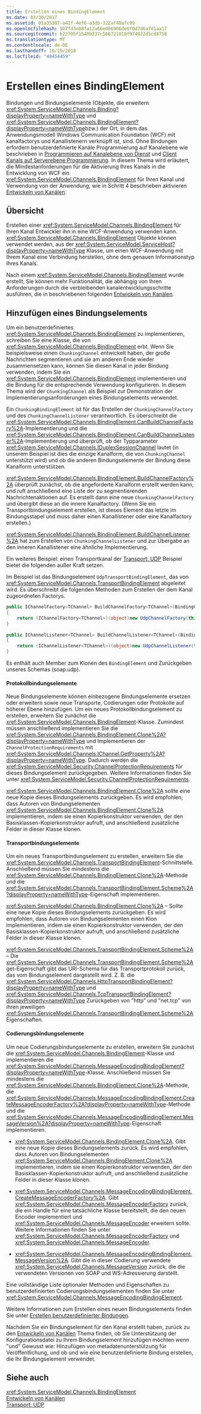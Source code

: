 ```yaml
---
title: Erstellen eines BindingElement
ms.date: 03/30/2017
ms.assetid: 01a35307-a41f-4ef6-a3db-322af40afc99
ms.openlocfilehash: 5b7fd3e88fa12a66e086906de6f0d7d6a7d1aa17
ms.sourcegitcommit: b22705f1540b237c566721018f974822d5cd8758
ms.translationtype: MT
ms.contentlocale: de-DE
ms.lasthandoff: 10/19/2018
ms.locfileid: "49454459"
---
```

# <a name="creating-a-bindingelement"></a>Erstellen eines BindingElement
Bindungen und Bindungselemente (Objekte, die erweitern <xref:System.ServiceModel.Channels.Binding?displayProperty=nameWithType> und <xref:System.ServiceModel.Channels.BindingElement?displayProperty=nameWithType>bzw.) der Ort, in dem das Anwendungsmodell Windows Communication Foundation (WCF) mit kanalfactorys und Kanallistenern verknüpft ist, sind. Ohne Bindungen erfordern benutzerdefinierte Kanäle Programmierung auf Kanalebene wie beschrieben in [Programmieren auf Kanalebene von Dienst](../../../../docs/framework/wcf/extending/service-channel-level-programming.md) und [Client Kanals auf Serverebene Programmierung](../../../../docs/framework/wcf/extending/client-channel-level-programming.md). In diesem Thema wird erläutert, die Mindestanforderungen für die Aktivierung Ihres Kanals in die Entwicklung von WCF ein <xref:System.ServiceModel.Channels.BindingElement> für Ihren Kanal und Verwendung von der Anwendung, wie in Schritt 4 beschrieben aktivieren [Entwickeln von Kanälen](../../../../docs/framework/wcf/extending/developing-channels.md).  
  
## <a name="overview"></a>Übersicht  
 Erstellen einer <xref:System.ServiceModel.Channels.BindingElement> für Ihren Kanal Entwickler ihn in eine WCF-Anwendung verwenden kann. <xref:System.ServiceModel.Channels.BindingElement> Objekte können verwendet werden, aus der <xref:System.ServiceModel.ServiceHost?displayProperty=nameWithType> Klasse, um einen WCF-Anwendung mit Ihrem Kanal eine Verbindung herstellen, ohne dem genauen Informationstyp Ihres Kanals.  
  
 Nach einem <xref:System.ServiceModel.Channels.BindingElement> wurde erstellt, Sie können mehr Funktionalität, die abhängig von Ihren Anforderungen durch die verbleibenden kanalentwicklungsschritte ausführen, die in beschriebenen folgenden [Entwickeln von Kanälen](../../../../docs/framework/wcf/extending/developing-channels.md).  
  
## <a name="adding-a-binding-element"></a>Hinzufügen eines Bindungselements  
 Um ein benutzerdefiniertes <xref:System.ServiceModel.Channels.BindingElement> zu implementieren, schreiben Sie eine Klasse, die von <xref:System.ServiceModel.Channels.BindingElement> erbt. Wenn Sie beispielsweise einen `ChunkingChannel` entwickelt haben, der große Nachrichten segmentieren und sie am anderen Ende wieder zusammensetzen kann, können Sie diesen Kanal in jeder Bindung verwenden, indem Sie ein <xref:System.ServiceModel.Channels.BindingElement> implementieren und die Bindung für die entsprechende Verwendung konfigurieren. In diesem Thema wird der `ChunkingChannel` als Beispiel zur Demonstration der Implementierungsanforderungen eines Bindungselements verwendet.  
  
 Ein `ChunkingBindingElement` ist für das Erstellen der `ChunkingChannelFactory` und des `ChunkingChannelListener` verantwortlich. Es überschreibt die <xref:System.ServiceModel.Channels.BindingElement.CanBuildChannelFactory%2A>-Implementierung und die <xref:System.ServiceModel.Channels.BindingElement.CanBuildChannelListener%2A>-Implementierung und überprüft, ob der Typparameter <xref:System.ServiceModel.Channels.IDuplexSessionChannel> lautet (in unserem Beispiel ist dies die einzige Kanalform, die von `ChunkingChannel` unterstützt wird) und ob die anderen Bindungselemente der Bindung diese Kanalform unterstützen.  
  
 <xref:System.ServiceModel.Channels.BindingElement.BuildChannelFactory%2A> überprüft zunächst, ob die angeforderte Kanalform erstellt werden kann, und ruft anschließend eine Liste der zu segmentierenden Nachrichtenaktionen auf. Es erstellt dann eine neue `ChunkingChannelFactory` und übergibt diese an die innere Kanalfactory. (Wenn Sie ein Transportbindungselement erstellen, ist dieses Element das letzte im Bindungsstapel und muss daher einen Kanallistener oder eine Kanalfactory erstellen.)  
  
 <xref:System.ServiceModel.Channels.BindingElement.BuildChannelListener%2A> hat zum Erstellen von `ChunkingChannelListener` und zur Übergabe an den inneren Kanallistener eine ähnliche Implementierung.  
  
 Ein weiteres Beispiel: einen Transportkanal der [Transport: UDP](../../../../docs/framework/wcf/samples/transport-udp.md) Beispiel bietet die folgenden außer Kraft setzen.  
  
 Im Beispiel ist das Bindungselement `UdpTransportBindingElement`, das von <xref:System.ServiceModel.Channels.TransportBindingElement> abgeleitet wird. Es überschreibt die folgenden Methoden zum Erstellen der dem Kanal zugeordneten Factorys.  
  
```csharp  
public IChannelFactory<TChannel> BuildChannelFactory<TChannel>(BindingContext context)  
{  
    return (IChannelFactory<TChannel>)(object)new UdpChannelFactory(this, context);  
}  
  
public IChannelListener<TChannel> BuildChannelListener<TChannel>(BindingContext context)  
{  
    return (IChannelListener<TChannel>)(object)new UdpChannelListener(this, context);  
}  
```  
  
 Es enthält auch Member zum Klonen des `BindingElement` und Zurückgeben unseres Schemas (soap.udp).  
  
#### <a name="protocol-binding-elements"></a>Protokollbindungselemente  
 Neue Bindungselemente können einbezogene Bindungselemente ersetzen oder erweitern sowie neue Transporte, Codierungen oder Protokolle auf höherer Ebene hinzufügen. Um ein neues Protokollbindungselement zu erstellen, erweitern Sie zunächst die <xref:System.ServiceModel.Channels.BindingElement>-Klasse. Zumindest müssen anschließend implementieren Sie die <xref:System.ServiceModel.Channels.BindingElement.Clone%2A?displayProperty=nameWithType> und Implementieren der `ChannelProtectionRequirements` mit <xref:System.ServiceModel.Channels.IChannel.GetProperty%2A?displayProperty=nameWithType>. Dadurch werden die <xref:System.ServiceModel.Security.ChannelProtectionRequirements> für dieses Bindungselement zurückgegeben.  Weitere Informationen finden Sie unter <xref:System.ServiceModel.Security.ChannelProtectionRequirements>.  
  
 <xref:System.ServiceModel.Channels.BindingElement.Clone%2A> sollte eine neue Kopie dieses Bindungselements zurückgeben. Es wird empfohlen, dass Autoren von Bindungselementen <xref:System.ServiceModel.Channels.BindingElement.Clone%2A> implementieren, indem sie einen Kopierkonstruktor verwenden, der den Basisklassen-Kopierkonstruktor aufruft, und anschließend zusätzliche Felder in dieser Klasse klonen.  
  
#### <a name="transport-binding-elements"></a>Transportbindungselemente  
 Um ein neues Transportbindungselement zu erstellen, erweitern Sie die <xref:System.ServiceModel.Channels.TransportBindingElement>-Schnittstelle. Anschließend müssen Sie mindestens die <xref:System.ServiceModel.Channels.BindingElement.Clone%2A>-Methode und die <xref:System.ServiceModel.Channels.TransportBindingElement.Scheme%2A?displayProperty=nameWithType>-Eigenschaft implementieren.  
  
 <xref:System.ServiceModel.Channels.BindingElement.Clone%2A> – Sollte eine neue Kopie dieses Bindungselements zurückgeben.  Es wird empfohlen, dass Autoren von Bindungselementen einen Klon implementieren, indem sie einen Kopierkonstruktor verwenden, der den Basisklassen-Kopierkonstruktor aufruft, und anschließend zusätzliche Felder in dieser Klasse klonen.  
  
 <xref:System.ServiceModel.Channels.TransportBindingElement.Scheme%2A> – Die <xref:System.ServiceModel.Channels.TransportBindingElement.Scheme%2A> get-Eigenschaft gibt das URI-Schema für das Transportprotokoll zurück, das vom Bindungselement dargestellt wird. Z. B. die <xref:System.ServiceModel.Channels.HttpTransportBindingElement?displayProperty=nameWithType> und <xref:System.ServiceModel.Channels.TcpTransportBindingElement?displayProperty=nameWithType> Zurückgeben von "http" und "net.tcp" von ihren jeweiligen <xref:System.ServiceModel.Channels.TransportBindingElement.Scheme%2A> Eigenschaften.  
  
#### <a name="encoding-binding-elements"></a>Codierungsbindungselemente  
 Um neue Codierungsbindungselemente zu erstellen, erweitern Sie zunächst die <xref:System.ServiceModel.Channels.BindingElement>-Klasse und implementieren die <xref:System.ServiceModel.Channels.MessageEncodingBindingElement?displayProperty=nameWithType>-Klasse. Anschließend müssen Sie mindestens die <xref:System.ServiceModel.Channels.BindingElement.Clone%2A>-Methode, die <xref:System.ServiceModel.Channels.MessageEncodingBindingElement.CreateMessageEncoderFactory%2A?displayProperty=nameWithType>-Methode und die <xref:System.ServiceModel.Channels.MessageEncodingBindingElement.MessageVersion%2A?displayProperty=nameWithType>-Eigenschaft implementieren.  
  
-   <xref:System.ServiceModel.Channels.BindingElement.Clone%2A>. Gibt eine neue Kopie dieses Bindungselements zurück. Es wird empfohlen, dass Autoren von Bindungselementen <xref:System.ServiceModel.Channels.BindingElement.Clone%2A> implementieren, indem sie einen Kopierkonstruktor verwenden, der den Basisklassen-Kopierkonstruktor aufruft, und anschließend zusätzliche Felder in dieser Klasse klonen.  
  
-   <xref:System.ServiceModel.Channels.MessageEncodingBindingElement.CreateMessageEncoderFactory%2A>. Gibt <xref:System.ServiceModel.Channels.MessageEncoderFactory> zurück, die ein Handle für eine tatsächliche Klasse bereitstellt, die den neuen Encoder implementiert und <xref:System.ServiceModel.Channels.MessageEncoder> erweitern sollte. Weitere Informationen finden Sie unter <xref:System.ServiceModel.Channels.MessageEncoderFactory> und <xref:System.ServiceModel.Channels.MessageEncoder>.  
  
-   <xref:System.ServiceModel.Channels.MessageEncodingBindingElement.MessageVersion%2A>. Gibt die in dieser Codierung verwendete <xref:System.ServiceModel.Channels.MessageVersion> zurück, die die verwendeten Versionen von SOAP und WS-Adressierung darstellt.  
  
 Eine vollständige Liste optionaler Methoden und Eigenschaften zu benutzerdefinierten Codierungsbindungselementen finden Sie unter <xref:System.ServiceModel.Channels.MessageEncodingBindingElement>.  
  
 Weitere Informationen zum Erstellen eines neuen Bindungselements finden Sie unter [Erstellen benutzerdefinierter Bindungen](../../../../docs/framework/wcf/extending/creating-user-defined-bindings.md).  
  
 Nachdem Sie ein Bindungselement für den Kanal erstellt haben, zurück zu den [Entwickeln von Kanälen](../../../../docs/framework/wcf/extending/developing-channels.md) Thema finden, ob Sie Unterstützung der Konfigurationsdatei zu Ihrem Bindungselement hinzufügen möchten wenn "und" Gewusst wie: Hinzufügen von metadatenunterstützung für Veröffentlichung, und ob und wie eine benutzerdefinierte Bindung erstellen, die Ihr Bindungselement verwendet.  
  
## <a name="see-also"></a>Siehe auch  
 <xref:System.ServiceModel.Channels.BindingElement>  
 [Entwickeln von Kanälen](../../../../docs/framework/wcf/extending/developing-channels.md)  
 [Transport: UDP](../../../../docs/framework/wcf/samples/transport-udp.md)
